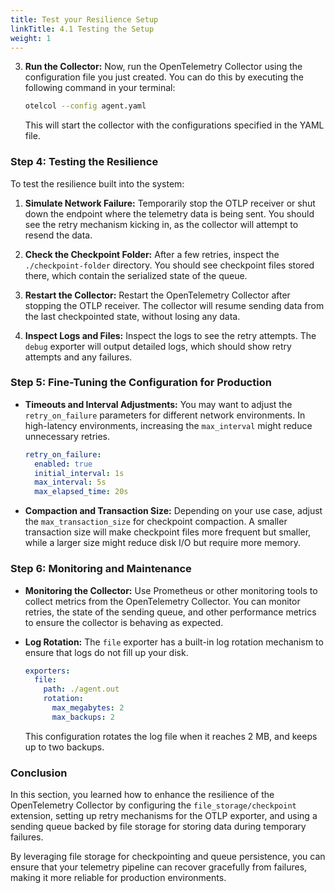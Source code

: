 ```yaml
---
title: Test your Resilience Setup
linkTitle: 4.1 Testing the Setup
weight: 1
---
```

3. **Run the Collector:**
   Now, run the OpenTelemetry Collector using the configuration file you just created. You can do this by executing the following command in your terminal:

   ```bash
   otelcol --config agent.yaml
   ```

   This will start the collector with the configurations specified in the YAML file.

### Step 4: Testing the Resilience

To test the resilience built into the system:

1. **Simulate Network Failure:**
   Temporarily stop the OTLP receiver or shut down the endpoint where the telemetry data is being sent. You should see the retry mechanism kicking in, as the collector will attempt to resend the data.

2. **Check the Checkpoint Folder:**
   After a few retries, inspect the `./checkpoint-folder` directory. You should see checkpoint files stored there, which contain the serialized state of the queue.

3. **Restart the Collector:**
   Restart the OpenTelemetry Collector after stopping the OTLP receiver. The collector will resume sending data from the last checkpointed state, without losing any data.

4. **Inspect Logs and Files:**
   Inspect the logs to see the retry attempts. The `debug` exporter will output detailed logs, which should show retry attempts and any failures.

### Step 5: Fine-Tuning the Configuration for Production

- **Timeouts and Interval Adjustments:**
   You may want to adjust the `retry_on_failure` parameters for different network environments. In high-latency environments, increasing the `max_interval` might reduce unnecessary retries.

   ```yaml
   retry_on_failure:
     enabled: true
     initial_interval: 1s
     max_interval: 5s
     max_elapsed_time: 20s
   ```

- **Compaction and Transaction Size:**
   Depending on your use case, adjust the `max_transaction_size` for checkpoint compaction. A smaller transaction size will make checkpoint files more frequent but smaller, while a larger size might reduce disk I/O but require more memory.

### Step 6: Monitoring and Maintenance

- **Monitoring the Collector:**
   Use Prometheus or other monitoring tools to collect metrics from the OpenTelemetry Collector. You can monitor retries, the state of the sending queue, and other performance metrics to ensure the collector is behaving as expected.

- **Log Rotation:**
   The `file` exporter has a built-in log rotation mechanism to ensure that logs do not fill up your disk.

   ```yaml
   exporters:
     file:
       path: ./agent.out
       rotation:
         max_megabytes: 2
         max_backups: 2
   ```

   This configuration rotates the log file when it reaches 2 MB, and keeps up to two backups.

### Conclusion

In this section, you learned how to enhance the resilience of the OpenTelemetry Collector by configuring the `file_storage/checkpoint` extension, setting up retry mechanisms for the OTLP exporter, and using a sending queue backed by file storage for storing data during temporary failures.

By leveraging file storage for checkpointing and queue persistence, you can ensure that your telemetry pipeline can recover gracefully from failures, making it more reliable for production environments.
